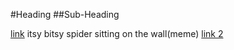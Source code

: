 #Heading
##Sub-Heading

[link](https://wow.co.uk)
itsy bitsy spider sitting on the wall(meme)
[link 2](www.gencrash.com)